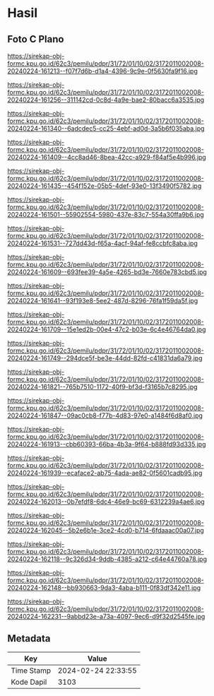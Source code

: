 # Hasil

## Foto C Plano

https://sirekap-obj-formc.kpu.go.id/62c3/pemilu/pdpr/31/72/01/10/02/3172011002008-20240224-161213--f07f7d6b-d1a4-4396-9c9e-0f5630fa9f16.jpg

https://sirekap-obj-formc.kpu.go.id/62c3/pemilu/pdpr/31/72/01/10/02/3172011002008-20240224-161256--311142cd-0c8d-4a9e-bae2-80bacc6a3535.jpg

https://sirekap-obj-formc.kpu.go.id/62c3/pemilu/pdpr/31/72/01/10/02/3172011002008-20240224-161340--6adcdec5-cc25-4ebf-ad0d-3a5b6f035aba.jpg

https://sirekap-obj-formc.kpu.go.id/62c3/pemilu/pdpr/31/72/01/10/02/3172011002008-20240224-161409--4cc8ad46-8bea-42cc-a929-f84af5e4b996.jpg

https://sirekap-obj-formc.kpu.go.id/62c3/pemilu/pdpr/31/72/01/10/02/3172011002008-20240224-161435--454f152e-05b5-4def-93e0-13f3490f5782.jpg

https://sirekap-obj-formc.kpu.go.id/62c3/pemilu/pdpr/31/72/01/10/02/3172011002008-20240224-161501--55902554-5980-437e-83c7-554a30ffa9b6.jpg

https://sirekap-obj-formc.kpu.go.id/62c3/pemilu/pdpr/31/72/01/10/02/3172011002008-20240224-161531--727dd43d-f65a-4acf-94af-fe8ccbfc8aba.jpg

https://sirekap-obj-formc.kpu.go.id/62c3/pemilu/pdpr/31/72/01/10/02/3172011002008-20240224-161609--693fee39-4a5e-4265-bd3e-7660e783cbd5.jpg

https://sirekap-obj-formc.kpu.go.id/62c3/pemilu/pdpr/31/72/01/10/02/3172011002008-20240224-161641--93f193e8-5ee2-487d-8296-76fa1f59da5f.jpg

https://sirekap-obj-formc.kpu.go.id/62c3/pemilu/pdpr/31/72/01/10/02/3172011002008-20240224-161709--15e1ed2b-00e4-47c2-b03e-6c4e46764da0.jpg

https://sirekap-obj-formc.kpu.go.id/62c3/pemilu/pdpr/31/72/01/10/02/3172011002008-20240224-161749--294dce5f-be3e-44dd-82fd-c41831da6a79.jpg

https://sirekap-obj-formc.kpu.go.id/62c3/pemilu/pdpr/31/72/01/10/02/3172011002008-20240224-161821--765b7510-1172-40f9-bf3d-f3165b7c8295.jpg

https://sirekap-obj-formc.kpu.go.id/62c3/pemilu/pdpr/31/72/01/10/02/3172011002008-20240224-161847--09ac0cb8-f77b-4d83-97e0-a1484f6d8af0.jpg

https://sirekap-obj-formc.kpu.go.id/62c3/pemilu/pdpr/31/72/01/10/02/3172011002008-20240224-161913--cbb60393-66ba-4b3a-9f64-b888fd93d335.jpg

https://sirekap-obj-formc.kpu.go.id/62c3/pemilu/pdpr/31/72/01/10/02/3172011002008-20240224-161939--ecaface2-ab75-4ada-ae82-0f5601cadb95.jpg

https://sirekap-obj-formc.kpu.go.id/62c3/pemilu/pdpr/31/72/01/10/02/3172011002008-20240224-162013--0b7efdf8-6dc4-46e9-bc69-6312239a4ae6.jpg

https://sirekap-obj-formc.kpu.go.id/62c3/pemilu/pdpr/31/72/01/10/02/3172011002008-20240224-162045--5b2e6b1e-3ce2-4cd0-b714-6fdaaac00a07.jpg

https://sirekap-obj-formc.kpu.go.id/62c3/pemilu/pdpr/31/72/01/10/02/3172011002008-20240224-162118--9c326d34-9ddb-4385-a212-c64e44760a78.jpg

https://sirekap-obj-formc.kpu.go.id/62c3/pemilu/pdpr/31/72/01/10/02/3172011002008-20240224-162148--bb930663-9da3-4aba-b111-0f83df342e11.jpg

https://sirekap-obj-formc.kpu.go.id/62c3/pemilu/pdpr/31/72/01/10/02/3172011002008-20240224-162231--9abbd23e-a73a-4097-9ec6-d9f32d2545fe.jpg


## Metadata

| Key        | Value               |
| ---------- | ------------------- |
| Time Stamp | 2024-02-24 22:33:55 |
| Kode Dapil | 3103                |



